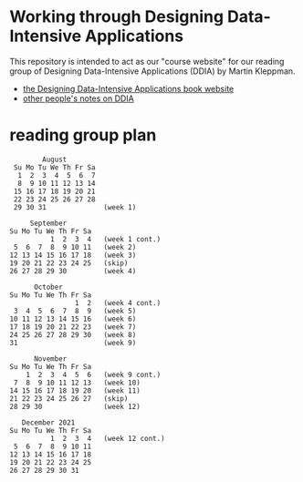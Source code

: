 # Working through Designing Data-Intensive Applications 

This repository is intended to act as our "course
website" for our reading group of Designing
Data-Intensive Applications (DDIA) by Martin Kleppman.

 - [the Designing Data-Intensive Applications book website](https://dataintensive.net/)
 - [other people's notes on DDIA](./other-peoples-notes.md)


# reading group plan

            August         
     Su Mo Tu We Th Fr Sa  
      1  2  3  4  5  6  7  
      8  9 10 11 12 13 14  
     15 16 17 18 19 20 21  
     22 23 24 25 26 27 28  
     29 30 31              (week 1)

         September
    Su Mo Tu We Th Fr Sa
              1  2  3  4   (week 1 cont.)
     5  6  7  8  9 10 11   (week 2)
    12 13 14 15 16 17 18   (week 3)
    19 20 21 22 23 24 25   (skip)
    26 27 28 29 30         (week 4)

          October       
    Su Mo Tu We Th Fr Sa
                    1  2   (week 4 cont.)
     3  4  5  6  7  8  9   (week 5)
    10 11 12 13 14 15 16   (week 6)
    17 18 19 20 21 22 23   (week 7)
    24 25 26 27 28 29 30   (week 8)
    31                     (week 9)

          November       
    Su Mo Tu We Th Fr Sa 
        1  2  3  4  5  6   (week 9 cont.)
     7  8  9 10 11 12 13   (week 10)
    14 15 16 17 18 19 20   (week 11)
    21 22 23 24 25 26 27   (skip)
    28 29 30               (week 12)

       December 2021
    Su Mo Tu We Th Fr Sa
              1  2  3  4   (week 12 cont.)
     5  6  7  8  9 10 11
    12 13 14 15 16 17 18
    19 20 21 22 23 24 25
    26 27 28 29 30 31


